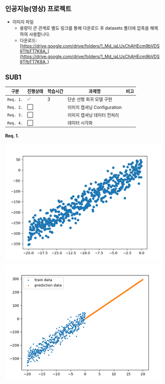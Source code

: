 ## 인공지능(영상) 프로젝트

  * 이미지 파일
    - 용량이 큰 관계로 별도 링크를 통해 다운로드 후 datasets 폴더에 압축을 해제하여 사용합니다.
    - 다운로드: [https://drive.google.com/drive/folders/1_Md_iaLUsChAHEcm9bVDS9TfbTT7K8A_](https://drive.google.com/drive/folders/1_Md_iaLUsChAHEcm9bVDS9TfbTT7K8A_)



## SUB1

| 구분      | 진행상태             | 학습시간 | 과제명                      | 비고 |
| --------- | -------------------- | -------- | --------------------------- | ---- |
| `Req. 1.` | :white_check_mark:   | 3        | 단순 선형 회귀 모델 구현    |      |
| `Req. 2.` | :white_large_square: |          | 이미지 캡셔닝 Configuration |      |
| `Req. 3.` | :white_large_square: |          | 이미지 캡셔닝 데이터 전처리 |      |
| `Req. 4.` | :white_large_square: |          | 데이터 시각화               |      |



#### Req. 1.

![](README.assets/R1-1.PNG)

![](README.assets/R1.PNG)

